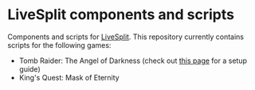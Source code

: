 # LiveSplit components and scripts

Components and scripts for [LiveSplit](https://github.com/LiveSplit/LiveSplit). This repository currently contains scripts for the following games:

* Tomb Raider: The Angel of Darkness (check out [this page](https://www.speedrun.com/traod/guide/fz55u) for a setup guide)
* King's Quest: Mask of Eternity
